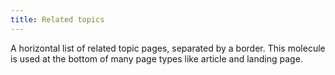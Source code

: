 ```yaml
---
title: Related topics
---
```

A horizontal list of related topic pages, separated by a border. This molecule is used at the bottom of many page types like article and landing page.